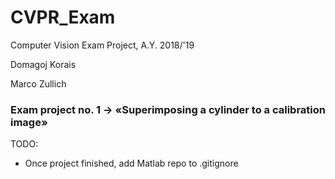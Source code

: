 # CVPR_Exam
Computer Vision Exam Project, A.Y. 2018/'19

Domagoj Korais

Marco Zullich

### Exam project no. 1 → «Superimposing a cylinder to a calibration image»

TODO:
* Once project finished, add Matlab repo to .gitignore